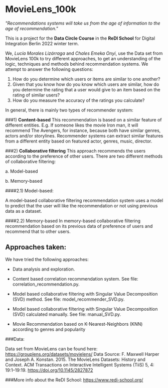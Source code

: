 # MovieLens_100k
*"Recommendations systems will take us from the age of information to the age of recommendation."*

This is a project for the **Data Circle Course** in the **ReDI School** for Digital Integration Berlin 2022 winter term.

We, *Lucía Morales Lizárraga* and *Chales Emeka Onyi*, use the Data set from MovieLens 100k to try different approaches, 
to get an understanding of the logic, techniques and methods behind recommendation systems. 
We attempt to answer the following questions:
1) How do you determine which users or items are similar to one another?
2) Given that you know how do you know which users are similar, how do you determine the rating that a user would give
to an item based on the rating of similar users?
3) How do you measure the accuracy of the ratings you calculate?


In general, there is mainly two types of recommender system:

###1) **Content-based**
This recommendation is based on a similar feature of different entities.
E.g. If someone likes the movie Iron man, it will recommend The Avengers, for instance, because both have similar 
   genres, actors and/or storylines. Recommender systems can extract similar features from a different entity 
   based on featured actor, genres, music, director.

###2) **Collaborative filtering**
This approach recommends the users according to the preference of other users.
There are two different methods of collaborative filtering:

a. Model-based

b. Memory-based

####2.1) Model-based:

A model-based collaborative filtering recommendation system uses a model to predict that the user will like the
recommendation or not using previous data as a dataset.

####2.2) Memory-based
In memory-based collaborative filtering recommendation based on its previous data of preference of users and recommend
that to other users.

## Approaches taken: 

We have tried the following approaches: 
- Data analysis and exploration. 

- Content based correlation recommendation system. See file: correlation_recommendation.py.
  
- Model based collaborative filtering with Singular Value Decomposition (SVD) method. See file: model_recommender_SVD.py.
  
- Model based collaborative filtering with Singular Value Decomposition (SVD) calculated manually. See file: manual_SVD.py.

- Movie Recommendation based on K-Nearest-Neighbors (KNN) according to genres and popularity 





###Data:

Data set from MovieLens can be found here: https://grouplens.org/datasets/movielens/
Data Source: F. Maxwell Harper and Joseph A. Konstan. 2015. The MovieLens Datasets: History and Context. ACM Transactions on Interactive Intelligent Systems (TiiS) 5, 4: 19:1–19:19. https://doi.org/10.1145/2827872 


###More info about the ReDI School: 
https://www.redi-school.org/


